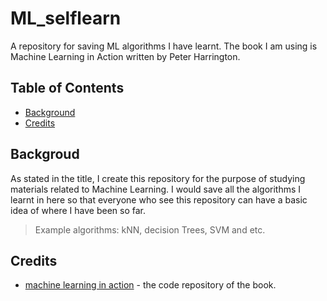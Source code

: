 # ML_selflearn

A repository for saving ML algorithms I have learnt. The book I am using is Machine Learning in Action written by Peter Harrington.

## Table of Contents

- [Background](#background)
- [Credits](#Credits)

## Backgroud

As stated in the title, I create this repository for the purpose of studying materials related to Machine Learning. I would save all the algorithms I learnt in here so that everyone who see this repository can have a basic idea of where I have been so far.

> Example algorithms: kNN, decision Trees, SVM and etc.

## Credits

- [machine learning in action](https://github.com/pbharrin/machinelearninginaction) - the code repository of the book.
